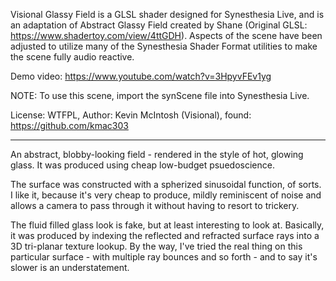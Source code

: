 Visional Glassy Field is a GLSL shader designed for Synesthesia Live, and is an adaptation of Abstract Glassy Field created by Shane (Original GLSL: https://www.shadertoy.com/view/4ttGDH). 
Aspects of the scene have been adjusted to utilize many of the Synesthesia Shader Format utilities to make the scene fully audio reactive.

Demo video: https://www.youtube.com/watch?v=3HpyvFEv1yg

NOTE: To use this scene, import the synScene file into Synesthesia Live.

License: WTFPL, Author: Kevin McIntosh (Visional), found: https://github.com/kmac303

------------------------------------------------------------------------------

An abstract, blobby-looking field - rendered in the style of hot, glowing glass. It was produced using cheap low-budget psuedoscience.

The surface was constructed with a spherized sinusoidal function, of sorts. I like it, because 
it's very cheap to produce, mildly reminiscent of noise and allows a camera to pass through it 
without having to resort to trickery.

The fluid filled glass look is fake, but at least interesting to look at. Basically, it was
produced by indexing the reflected and refracted surface rays into a 3D tri-planar texture
lookup. By the way, I've tried the real thing on this particular surface - with multiple ray 
bounces and so forth - and to say it's slower is an understatement.
